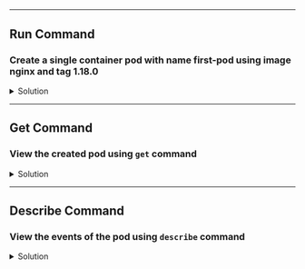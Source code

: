 ##

---

## Run Command

### Create a single container pod with name first-pod using image nginx and tag 1.18.0

<details>
  <summary>Solution</summary>
    Use the Imperative command to create the POD as below.
    
    `kubectl run first-pod --image=nginx:1.18.0`{{execute}}  
  
  Note: Since v.1.18 we no longer need to explictly mention --restart=Never to create a pod as `run` command is only applicable to pod
</details>

---

## Get Command 
### View the created pod using ```get``` command

<details>
  <summary>Solution</summary> 
Get pod with pod name: `kubectl get pod first-pod`{{execute}}  
  
  Note: If the status of the pod is not Running, you can watch the pod like this`kubectl get pod first-pod -w`{{execute}} . Once the status is Running, you can exit this command with CTL + C  


As you notice this pod is 1/1 ready which means 1 container is running out of total of 1 container. This is important as some cases you may notice the pod status is running however there would be ```0``` containers running. In those scenarios you may need to inspect the pod events for the errors and fix it.  
  
If one needs to know additional information of pod such as Node name and IP address, then use:

  `kubectl get pod first-pod -o wide`{{execute}}
</details>

---

## Describe Command
### View the events of the pod using ```describe``` command

<details>
  <summary>Solution</summary> 
    Describe command displays the pod detials, events and status.

    `kubectl describe pod first-pod`{{execute}}
</details>